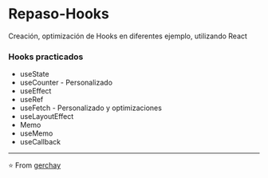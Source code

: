 # Repaso-Hooks

Creación, optimización de Hooks en diferentes ejemplo, utilizando React

### Hooks practicados
- useState
- useCounter - Personalizado
- useEffect 
- useRef
- useFetch - Personalizado y optimizaciones
- useLayoutEffect
- Memo
- useMemo
- useCallback

---

⭐️ From [gerchay](https://github.com/gerchay)
